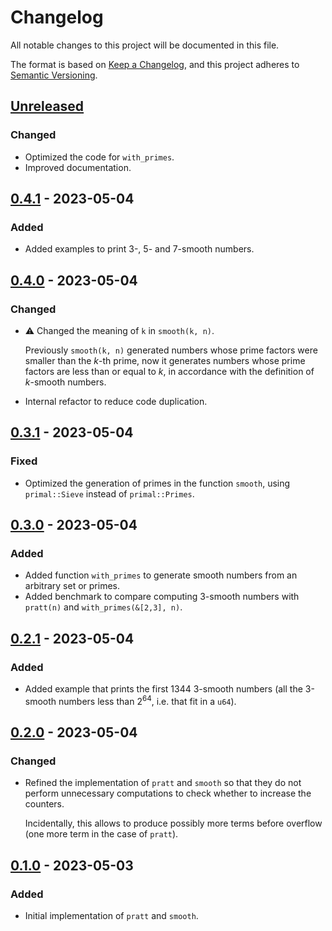 # Changelog

All notable changes to this project will be documented in this file.

The format is based on [Keep a Changelog](https://keepachangelog.com),
and this project adheres to [Semantic Versioning](https://semver.org).

<!-- next-header -->
## [Unreleased]

### Changed

- Optimized the code for `with_primes`.
- Improved documentation.

## [0.4.1] - 2023-05-04

### Added

- Added examples to print 3-, 5- and 7-smooth numbers.

## [0.4.0] - 2023-05-04

### Changed

- ⚠️ Changed the meaning of `k` in `smooth(k, n)`.
  
  Previously `smooth(k, n)` generated numbers whose prime factors were smaller
  than the *k*-th prime, now it generates numbers whose prime factors are less
  than or equal to *k*, in accordance with the definition of *k*-smooth numbers.

- Internal refactor to reduce code duplication.

## [0.3.1] - 2023-05-04

### Fixed

- Optimized the generation of primes in the function `smooth`, using
  `primal::Sieve` instead of `primal::Primes`.

## [0.3.0] - 2023-05-04

### Added

- Added function `with_primes` to generate smooth numbers from an arbitrary
  set or primes.
- Added benchmark to compare computing 3-smooth numbers with `pratt(n)` and
  `with_primes(&[2,3], n)`.

## [0.2.1] - 2023-05-04

### Added

- Added example that prints the first 1344 3-smooth numbers
  (all the 3-smooth numbers less than $2^64$, i.e. that fit in a `u64`).

## [0.2.0] - 2023-05-04

### Changed

- Refined the implementation of `pratt` and `smooth` so that they do not
  perform unnecessary computations to check whether to increase the counters.

  Incidentally, this allows to produce possibly more terms before overflow
  (one more term in the case of `pratt`).

## [0.1.0] - 2023-05-03

### Added

- Initial implementation of `pratt` and `smooth`.

<!-- next-url -->
[Unreleased]: https://github.com/FedericoStra/smooth-numbers/compare/v0.4.1...HEAD
[0.4.1]: https://github.com/FedericoStra/smooth-numbers/compare/v0.4.0...v0.4.1
[0.4.0]: https://github.com/FedericoStra/smooth-numbers/compare/v0.3.1...v0.4.0
[0.3.1]: https://github.com/FedericoStra/smooth-numbers/compare/v0.3.0...v0.3.1
[0.3.0]: https://github.com/FedericoStra/smooth-numbers/compare/v0.2.1...v0.3.0
[0.2.1]: https://github.com/FedericoStra/smooth-numbers/compare/v0.2.0...v0.2.1
[0.2.0]: https://github.com/FedericoStra/smooth-numbers/compare/v0.1.0...v0.2.0
[0.1.0]: https://github.com/FedericoStra/smooth-numbers/releases/tag/v0.1.0
